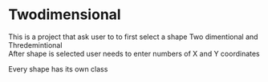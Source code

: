 # Twodimensional

This is a project that ask user to to first select a shape Two dimentional and Thredemintional  
After shape is selected user needs to enter numbers of X and Y coordinates 

Every shape has its own class 
